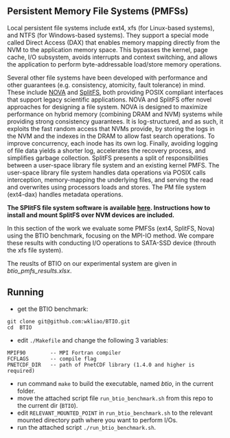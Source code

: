 ## Persistent Memory File Systems (PMFSs)
Local persistent file systems include ext4, xfs (for Linux-based systems), 
and NTFS (for Windows-based systems). They support a special mode called Direct Access (DAX) that enables memory mapping directly from the NVM to the application memory space. This bypasses the kernel, page cache, I/O subsystem, avoids interrupts and context switching, and allows the application to perform byte-addressable load/store memory operations.

Several other file systems have been developed with performance and other guarantees (e.g. consistency, atomicity, fault tolerance) in mind. 
These include [NOVA](https://www.usenix.org/system/files/conference/fast16/fast16-papers-xu.pdf) and [SplitFS](https://www.cs.utexas.edu/~vijay/papers/sosp19-splitfs.pdf), both providing POSIX compliant interfaces that support legacy scientific applications. NOVA and SplitFS offer novel approaches for designing a file system. 
NOVA is designed to maximize performance on hybrid memory (combining DRAM and NVM) systems while providing strong consistency guarantees. It is log-structured, and as such, it exploits the fast random access that NVMs provide, by storing the logs in the NVM and the indexes in the DRAM to allow fast search operations.
To improve concurrency, each inode has its own log. Finally, avoiding logging of file data yields a shorter log, accelerates the recovery process, and simplifies garbage collection. SplitFS presents a split of responsibilities between a user-space library file system and an existing kernel PMFS. 
The user-space library file system handles data operations via POSIX calls interception, memory-mapping the underlying files, and serving the read and overwrites using processors loads and stores. The PM file system (ext4-dax) handles metadata operations. 

**The SPlitFS file system software is available [here](https://github.com/utsaslab/SplitFS). Instructions how to install and mount SplitFS over NVM devices are included.**

In this section of the work we evaluate some PMFSs (ext4, SplitFS, Nova) using the BTIO benchmark, focusing on the MPI-IO method. We compare these results with conducting I/O operations to SATA-SSD device (throuth the xfs file system).

The reuslts of BTIO on our experimental system are given in *btio_pmfs_results.xlsx*.

## Running
- get the BTIO benchmark:
```
git clone git@github.com:wkliao/BTIO.git
cd  BTIO
```
- edit ```./Makefile``` and change the following 3 variables:
```
MPIF90        -- MPI Fortran compiler
FCFLAGS       -- compile flag
PNETCDF_DIR   -- path of PnetCDF library (1.4.0 and higher is required)
```
- run command ```make``` to build the executable, named *btio*, in the current folder.
- move the attached script file ```run_btio_benchmark.sh``` from this repo to the current dir (```BTIO```).
- edit ```RELEVANT_MOUNTED_POINT``` in ```run_btio_benchmark.sh``` to the relevant mounted directory path where you want to perform I/Os.
- run the attached script ```./run_btio_benchmark.sh```.
